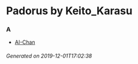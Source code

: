 # Padorus by Keito_Karasu

### A
* [AI-Chan](https://github.com/shadow578/Project-Padoru/blob/master/table-of-contents/characters/AIChan.md)

###### Generated on 2019-12-01T17:02:38
